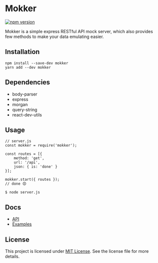 # Mokker
[
    ![npm version](https://d25lcipzij17d.cloudfront.net/badge.svg?id=js&type=6&v=0.2.0&x2=0)
](https://www.npmjs.com/package/mokker)

Mokker is a simple express RESTful API mock server, which also provides few methods to make your data emulating easier.

## Installation
```
npm install --save-dev mokker
yarn add --dev mokker
```

## Dependencies
- body-parser
- express
- morgan
- query-string
- react-dev-utils

## Usage

```
// server.js
const mokker = require('mokker');

const routes = [{
    method: 'get',
    url: '/api',
    json: { is: 'done' }
}];

mokker.start({ routes });
// done 😍
```

`$ node server.js`



## Docs

- [API](https://github.com/fidelman/mokker/blob/master/docs/api.md)
- [Examples](https://github.com/fidelman/mokker/blob/master/docs/examples.md)

## License

This project is licensed under [MIT License](https://github.com/fidelman/mokker/blob/master/LICENSE.md). See the license file for more details.
